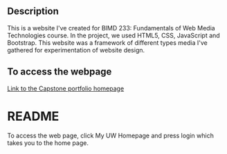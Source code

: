 ## Description

This is a website I've created for BIMD 233: Fundamentals of Web Media Technologies course. In the project, we used HTML5, CSS, JavaScript and Bootstrap. This website was a framework of different types media I've gathered for experimentation of website design.

 
## To access the webpage
[Link to the Capstone portfolio homepage](http://students.washington.edu/jzx/dashboard.html)



# README #

To access the web page, click My UW Homepage and press login which takes you to the home page.

